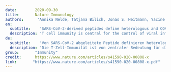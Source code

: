 ```yaml
---
date:        2020-09-30
title:       Nature Immunology 
authors:      'Annika Nelde, Tatjana Bilich, Jonas S. Heitmann, Yacine Maringer, Helmut R. Salih, Malte Roerden, Maren Lübke, Jens Bauer, Jonas Rieth, Marcel Wacker, Andreas Peter, Sebastian Hörber, Bjoern Traenkle, Philipp D. Kaiser, Ulrich Rothbauer, Matthias Becker, Daniel Junker, Gérard Krause, Monika Strengert, Nicole Schneiderhan-Marra, Markus F. Templin, Thomas O. Joos, Daniel J. Kowalewski, Vlatka Stos-Zweifel, Michael Fehr, Armin Rabsteyn, Valbona Mirakaj, Julia Karbach, Elke Jäger, Michael Graf, Lena-Christin Gruber, David Rachfalski, Beate Preuß, Ilona Hagelstein, Melanie Märklin, Tamam Bakchoul, Cécile Gouttefangeas, Oliver Kohlbacher, Reinhild Klein, Stefan Stevanović, Hans-Georg Rammensee & Juliane S. Walz'
en:
  subtitle:    'SARS-CoV-2-derived peptides define heterologous and COVID-19-induced T cell recognition'
  description: 'T cell immunity is central for the control of viral infections. To characterize T cell immunity, but also for the development of vaccines, identification of exact viral T cell epitopes is fundamental. Here we identify and characterize multiple dominant and subdominant SARS-CoV-2 HLA class I and HLA-DR peptides as potential T cell epitopes in COVID-19 convalescent and unexposed individuals. SARS-CoV-2-specific peptides enabled detection of post-infectious T cell immunity, even in seronegative convalescent individuals. Cross-reactive SARS-CoV-2 peptides revealed pre-existing T cell responses in 81% of unexposed individuals and validated similarity with common cold coronaviruses, providing a functional basis for heterologous immunity in SARS-CoV-2 infection. Diversity of SARS-CoV-2 T cell responses was associated with mild symptoms of COVID-19, providing evidence that immunity requires recognition of multiple epitopes. Together, the proposed SARS-CoV-2 T cell epitopes enable identification of heterologous and post-infectious T cell immunity and facilitate development of diagnostic, preventive and therapeutic measures for COVID-19.'
de: 
  subtitle:    'Von SARS-CoV-2 abgeleitete Peptide definieren heterologe und COVID-19-induzierte T-Zell-Erkennung'
  description: 'Die T-Zell-Immunität ist von zentraler Bedeutung für die Kontrolle von Virusinfektionen. Für die Charakterisierung der T-Zell-Immunität, aber auch für die Entwicklung von Impfstoffen, ist die Identifizierung genauer viraler T-Zell-Epitope von grundlegender Bedeutung. Hier identifizieren und charakterisieren wir mehrere dominante und subdominante SARS-CoV-2-HLA-Klasse-I- und HLA-DR-Peptide als potenzielle T-Zell-Epitope in COVID-19-Rekonvaleszenten und nicht exponierten Personen. SARS-CoV-2-spezifische Peptide ermöglichten den Nachweis einer postinfektiösen T-Zell-Immunität, sogar bei seronegativen rekonvaleszenten Personen. Kreuzreaktive SARS-CoV-2-Peptide zeigten bei 81 % der nicht exponierten Personen bereits vorhandene T-Zell-Antworten und bestätigten die Ähnlichkeit mit Erkältungs-Coronaviren, was eine funktionelle Grundlage für die heterologe Immunität bei SARS-CoV-2-Infektionen liefert. Die Vielfalt der SARS-CoV-2-T-Zell-Reaktionen war mit milden COVID-19-Symptomen assoziiert, was belegt, dass die Immunität die Erkennung mehrerer Epitope erfordert. Zusammengenommen ermöglichen die vorgeschlagenen SARS-CoV-2-T-Zell-Epitope die Identifizierung der heterologen und postinfektiösen T-Zell-Immunität und erleichtern die Entwicklung diagnostischer, präventiver und therapeutischer Maßnahmen für COVID-19.'
group:       "Immunity"
credit:      https://www.nature.com/articles/s41590-020-00808-x
link:       "https://www.nature.com/articles/s41590-020-00808-x.pdf"
---
```

<object data="{{ page.link }}" style='height:calc(100vh - 400px); width: 100%' type='application/pdf'></object>